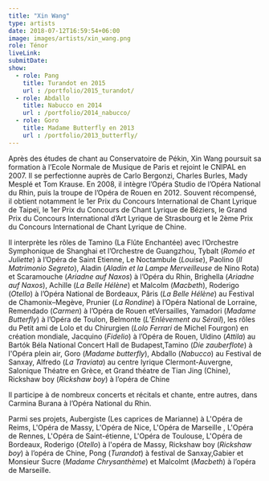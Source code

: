 ```yaml
---
title: "Xin Wang"
type: artists
date: 2018-07-12T16:59:54+06:00
image: images/artists/xin_wang.png
role: Ténor
liveLink: 
submitDate: 
show:
  - role: Pang
    title: Turandot en 2015
    url : /portfolio/2015_turandot/
  - role: Abdallo
    title: Nabucco en 2014
    url : /portfolio/2014_nabucco/
  - role: Goro
    title: Madame Butterfly en 2013
    url : /portfolio/2013_butterfly/
---
```


Après des études de chant au Conservatoire de Pékin, Xin Wang poursuit sa formation à l’Ecole Normale de Musique de Paris et rejoint le CNIPAL en 2007. Il se perfectionne auprès de Carlo Bergonzi, Charles Burles, Mady Mesplé et Tom Krause. En 2008, il intègre l’Opéra Studio de l’Opéra National du Rhin, puis la troupe de l’Opéra de Rouen en 2012. Souvent récompensé, il obtient notamment le 1er Prix du Concours International de Chant Lyrique de Taipeï, le 1er Prix du Concours de Chant Lyrique de Béziers, le Grand Prix du Concours International d’Art Lyrique de Strasbourg et le 2ème Prix du Concours International de Chant Lyrique de Chine.

Il interprète les rôles de Tamino (La Flûte Enchantée) avec l’Orchestre Symphonique de Shanghai et l’Orchestre de Guangzhou, Tybalt (*Roméo et Juliette*) à l’Opéra de Saint Etienne, Le Noctambule (*Louise*), Paolino (*Il Matrimonio Segreto*), Aladin (*Aladin et la Lampe Merveilleuse* de Nino Rota) et Scaramouche (*Ariadne auf Naxos*) à l’Opéra du Rhin, Brighella (*Ariadne auf Naxos*), Achille (*La Belle Hélène*) et Malcolm (*Macbeth*), Roderigo (*Otello*) à l’Opéra National de Bordeaux, Pâris (*La Belle Hélène*) au Festival de Chamonix–Megève, Prunier (*La Rondine*) à l’Opéra National de Lorraine, Remendado (*Carmen*) à l’Opéra de Rouen etVersailles, Yamadori (*Madame Butterfly*) à l’Opéra de Toulon, Belmonte (*L’Enlèvement au Sérail*), les rôles du Petit ami de Lolo et du Chirurgien (*Lolo Ferrari* de Michel Fourgon) en création mondiale, Jacquino (*Fidelio*) à l’Opéra de Rouen, Uldino (*Attila*) au Bartók Béla National Concert Hall de Budapest,Tamino (*Die zauberflote*) à l'Opéra plein air, Goro (*Madame butterfly*), Abdallo (*Nabucco*) au Festival de Sanxay, Alfredo (*La Traviata*) au centre lyrique Clermont-Auvergne, Salonique Théatre en Grèce, et Grand théatre de Tian Jing (Chine), Rickshaw boy (*Rickshaw boy*) à l’opéra de Chine

Il participe à de nombreux concerts et récitals et chante, entre autres, dans Carmina Burana à l’Opéra National du Rhin.

Parmi ses projets, Aubergiste (Les caprices de Marianne) à L'Opéra de Reims, L'Opéra de Massy, L'Opéra de Nice, L'Opéra de Marseille , L'Opéra de Rennes, L'Opéra de Saint-étienne, L'Opéra de Toulouse, L'Opéra de Bordeaux, Roderigo (*Otello*) à l'opéra de Massy, Rickshaw boy (*Rickshaw boy*) à l’opéra de Chine, Pong (*Turandot*) à festival de Sanxay,Gabier et Monsieur Sucre (*Madame Chrysanthème*) et Malcolmt (*Macbeth*) à l’opéra de Marseille.
